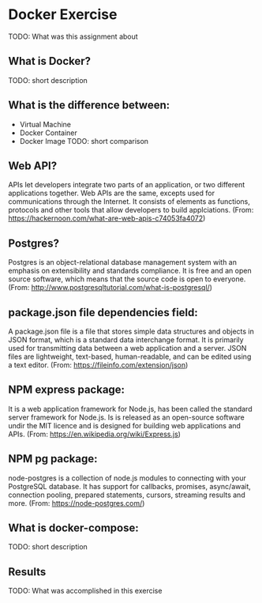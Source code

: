# Docker Exercise
TODO: What was this assignment about

## What is Docker?
TODO: short description

## What is the difference between:
* Virtual Machine
* Docker Container
* Docker Image
TODO: short comparison

## Web API?
APIs let developers integrate two parts of an application, or two different applications together. Web APIs are the same, excepts used for communications through the Internet. It consists of elements as functions, protocols and other tools that allow developers to build applciations. 
(From: https://hackernoon.com/what-are-web-apis-c74053fa4072)

## Postgres?
Postgres is an object-relational database management system with an emphasis on extensibility and standards compliance. It is free and an open source software, which means that the source code is open to everyone. 
(From: http://www.postgresqltutorial.com/what-is-postgresql/)

## package.json file dependencies field:
A package.json file is a file that stores simple data structures and objects in JSON format, which is a standard data interchange format. It is primarily used for transmitting data between a web application and a server. JSON files are lightweight, text-based, human-readable, and can be edited using a text editor.
(From: https://fileinfo.com/extension/json)

## NPM express package:
It is a web application framework for Node.js, has been called the standard server framework for Node.js. Is is released as an open-source software undir the MIT licence and is designed for building web applications and APIs.
(From: https://en.wikipedia.org/wiki/Express.js)

## NPM pg package:
node-postgres is a collection of node.js modules to connecting with your PostgreSQL database. It has support for callbacks, promises, async/await, connection pooling, prepared statements, cursors, streaming results and more.
(From: https://node-postgres.com/)

## What is docker-compose:
TODO: short description

## Results
TODO: What was accomplished in this exercise